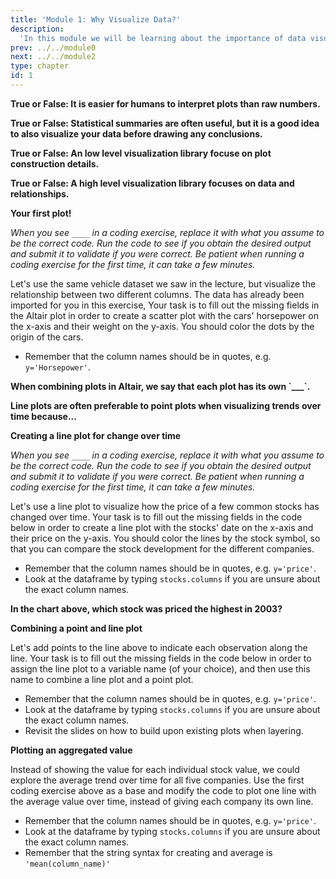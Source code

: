 ```yaml
---
title: 'Module 1: Why Visualize Data?'
description:
  'In this module we will be learning about the importance of data visualization and how a grammar of graphics can help us effectively visualize data.'
prev: ../../module0
next: ../../module2
type: chapter
id: 1
---
```


<exercise id="0" title="Module Learning Outcomes"  type="slides, video">
<slides source="module1/module1_00" shot="0" start="3:5707" end="4:5306"> </slides>
</exercise>


<exercise id="1" title="What is Data Visualization?" type="slides,video">
<slides source="module1/module1_01" shot="1" start="0:003" end="07:12"> </slides>
</exercise>

<exercise id="2" title="Why Visualize Data?">
<p><strong>True or False: It is easier for humans to interpret plots than raw numbers.</strong></p>
<choice id="1" >
<opt text="True"  correct="true"></opt>
<opt text="False"></opt>
</choice>

<p><strong>True or False: Statistical summaries are often useful,
but it is a good idea to also visualize your data before drawing any conclusions.</strong></p>
<choice id="2" >
<opt text="True"  correct="true"></opt>
<opt text="False"></opt>
</choice>
</exercise>


<exercise id="3" title="How Can We Visualize Data?" type="slides,video">
<slides source="module1/module1_02" shot="1" start="0:003" end="07:12"> </slides>
</exercise>

<exercise id="4" title="Exercises">
<p><strong>True or False: An low level visualization library focuse on plot construction details.</strong></p>
<choice id="3" >
<opt text="True"  correct="true"></opt>
<opt text="False"></opt>
</choice>

<p><strong>True or False: A high level visualization library focuses on data and relationships.</strong></p>
<choice id="4" >
<opt text="True"  correct="true"></opt>
<opt text="False"></opt>
</choice>

**Your first plot!**

*When you see `____` in a coding exercise,
replace it with what you assume to be the correct code.
Run the code to see if you obtain the desired output
and submit it to validate if you were correct.
Be patient when running a coding exercise for the first time,
it can take a few minutes.*

Let's use the same vehicle dataset we saw in the lecture,
but visualize the relationship between two different columns.
The data has already been imported for you in this exercise,
Your task is to fill out the missing fields in the Altair plot
in order to create a scatter plot
with the cars' horsepower on the x-axis and their weight on the y-axis.
You should color the dots by the origin of the cars.

<codeblock id="01_03">

- Remember that the column names should be in quotes, e.g. `y='Horsepower'`.

</codeblock>
</exercise>


<exercise id="5" title="Lines and layers" type="slides,video">
<slides source="module1/module1_03" shot="1" start="0:003" end="07:12"></slides>
</exercise>


<exercise id="5" title="Exercises">
<p><strong>When combining plots in Altair, we say that each plot has its own `___`.</strong></p>
<choice id="5">
<opt text="Overlay"></opt>
<opt text="Layer"  correct="true"></opt>
<opt text= "Panel"></opt>
</choice>

<p><strong>Line plots are often preferable to point plots when visualizing trends over time because...</p></strong>
<choice id="6">
<opt text="The lines make the plot more visually appealing."></opt>
<opt text= "Line plots are faster to create."></opt>
<opt text="The line makes it easy to see which values are connected in the same group and its slope facilitates our interpretation of the overall trend."  correct="true"></opt>
</choice>

**Creating a line plot for change over time**

*When you see `____` in a coding exercise,
replace it with what you assume to be the correct code.
Run the code to see if you obtain the desired output
and submit it to validate if you were correct.
Be patient when running a coding exercise for the first time,
it can take a few minutes.*

Let's use a line plot to visualize how the price of a few common stocks has changed over time.
Your task is to fill out the missing fields in the code below
in order to create a line plot
with the stocks' date on the x-axis and their price on the y-axis.
You should color the lines by the stock symbol,
so that you can compare the stock development for the different companies.

<codeblock id="01_06">

- Remember that the column names should be in quotes, e.g. `y='price'`.
- Look at the dataframe by typing `stocks.columns` if you are unsure about the exact column names.

</codeblock>

<p><strong>In the chart above, which stock was priced the highest in 2003?</strong></p>
<choice id="7">
<opt text="GOOG"></opt>
<opt text= "AAPL"></opt>
<opt text="IBM"  correct="true"></opt>
</choice>

**Combining a point and line plot**

Let's add points to the line above to indicate each observation along the line.
Your task is to fill out the missing fields in the code below
in order to assign the line plot to a variable name (of your choice),
and then use this name to combine a line plot and a point plot.

<codeblock id="01_07">

- Remember that the column names should be in quotes, e.g. `y='price'`.
- Look at the dataframe by typing `stocks.columns` if you are unsure about the exact column names.
- Revisit the slides on how to build upon existing plots when layering.

</codeblock>

**Plotting an aggregated value**

Instead of showing the value for each individual stock value,
we could explore the average trend over time
for all five companies.
Use the first coding exercise above as a base
and modify the code to plot one line with the average value over time,
instead of giving each company its own line.

<codeblock id="01_08">

- Remember that the column names should be in quotes, e.g. `y='price'`.
- Look at the dataframe by typing `stocks.columns` if you are unsure about the exact column names.
- Remember that the string syntax for creating and average is `'mean(column_name)'`

</codeblock>
</exercise>

<!--
**Question 1**

How many example did the model of this matrix correctly label as "Guard"?

<choice id="1">

<opt text="19">

This is the number of example the model correctly predicted as **Forward**.

</opt>

<opt text= "3">
 
This is the number of examples the model predicted **Guard** when the true label was **Forward**.

</opt>

<opt text="4">

This is the number of examples the model predicted **Forward** when the true label was **Guard**.

</opt>

<opt text="26"  correct="true">

Nice!

</opt>

</choice>


**Question 2**

If **Forward** is the positve label, how many ***false positive*** values?

<choice id="2" >

<opt text="19">

This is the number of example true positives. 

</opt>

<opt text= "3">
 
This is the number of false negatives! 

</opt>

<opt text="4"  correct="true">

Great! This is the number of examples the model predicted **Forward** (positive) when the true label was **Guard** (negative) .

</opt>

<opt text="26" >

This the the number of true negatives. 

</opt>

</choice>


</exercise>


<exercise id="3" title="Question Title Here">

Running a coding exercise for the first time could take a bit of time for everything to load.  Be patient, it could take a few minutes. 

**When you see `____` in a coding exercise, replace it with what you assume to be the correct code.  Run it and see if you obtain the desired output.  Submit your code to validate if you were correct.**

_**Make sure you remove the hash (`#`) symbol in the coding portions of this question.  We have commented them so that the line won't execute and you can test your code after each step.**_

We've seen our basketball dataset before and predicted using `SVC` with it before but this time we are going to have a look at how well our model does by building a confusion matrix. 

Tasks:   
- Import the plotting confusion matrix library. 
- Build a pipeline naed `pipe_bb` that preprocesses with `preprocessor` and builds an `SVC()` model with default hyperparameters. 
- Fit the pipeline on `X_train` and `y_train`. 
- Next, build a confusion matrix using `plot_confusion_matrix` and calling `pipe_bb` and the **test** set. Pick any colour you like with `cmap`. You can find the colour options <a href=" https://matplotlib.org/3.1.0/tutorials/colors/colormaps.html" target="_blank">here</a>.

<codeblock id="01_03">

- Are you using `.shape` to find the dimensions? 

</codeblock>



**Question 1**       
How many features does the data have?

<choice  id="1">
<opt text="8">

This is not the number of features.

</opt>

<opt text="9" correct="true">

Yes! Good job!

</opt>

<opt text="25">

This is not the number of features.

</opt>

<opt text="10">

We don't include the index or the target as a feature.

</opt>
</choice>



**Question 2**      
 How many examples does the data have?

<choice  id="2">

<opt text="9">

This is the total number of columns, not the number of examples.

</opt>

<opt text="8" >

This is the not the number of examples.

</opt>

<opt text="25" correct="true">

Well done!

</opt>

<opt text="26">
This is not the number of examples.

</opt>
</choice>
</exercise>

-->


<exercise id="6" title="What Did We Just Learn?" type="slides, video">
<slides source="module1/module1_end" shot="0" start="04:5307" end="05:5911">
</slides>
</exercise>
